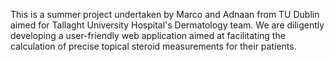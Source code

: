 This is a summer project undertaken by Marco and Adnaan from TU Dublin aimed for Tallaght University Hospital's Dermatology team. We are diligently developing a user-friendly web application aimed at facilitating the calculation of precise topical steroid measurements for their patients.
